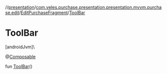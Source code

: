 //[presentation](../../../index.md)/[com.veles.purchase.presentation.presentation.mvvm.purchase.edit](../index.md)/[EditPurchaseFragment](index.md)/[ToolBar](-tool-bar.md)

# ToolBar

[androidJvm]\

@[Composable](https://developer.android.com/reference/kotlin/androidx/compose/runtime/Composable.html)

fun [ToolBar](-tool-bar.md)()
